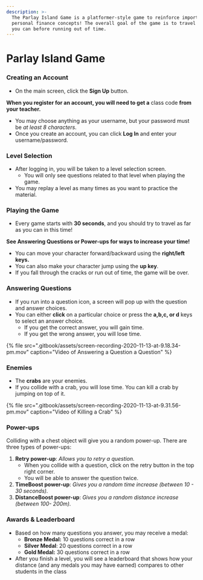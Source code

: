 ```yaml
---
description: >-
  The Parlay Island Game is a platformer-style game to reinforce important
  personal finance concepts! The overall goal of the game is to travel as far as
  you can before running out of time.
---
```


# Parlay Island Game

### Creating an Account

* On the main screen, click the **Sign Up** button.

**When you register for an account, you will need to get a** class code **from your teacher.**

* You may choose anything as your username, but your password must be _at least 8 characters_.
* Once you create an account, you can click **Log In** and enter your username/password.

### Level Selection

* After logging in, you will be taken to a level selection screen.
  * You will only see questions related to that level when playing the game. 
* You may replay a level as many times as you want to practice the material.

### Playing the Game

* Every game starts with **30 seconds**, and you should try to travel as far as you can in this time!

**See Answering Questions or Power-ups for ways to increase your time!**

* You can move your character forward/backward using the **right/left keys.** 
* You can also make your character jump using the **up key**. 
* If you fall through the cracks or run out of time, the game will be over.

### Answering Questions

* If you run into a question icon, a screen will pop up with the question and answer choices.
* You can either **click** on a particular choice or press the **a,b,c, or d** keys to select an answer choice.
  * If you get the correct answer, you will gain time. 
  * If you get the wrong answer, you will lose time.

{% file src=".gitbook/assets/screen-recording-2020-11-13-at-9.18.34-pm.mov" caption="Video of Answering a Question a Question" %}

### Enemies

* The **crabs** are your enemies.
* If you collide with a crab, you will lose time. You can kill a crab by jumping on top of it.

{% file src=".gitbook/assets/screen-recording-2020-11-13-at-9.31.56-pm.mov" caption="Video of Killing a Crab" %}

### Power-ups

Colliding with a chest object will give you a random power-up. There are three types of power-ups:

1. **Retry power-up**: _Allows you to retry a question._
   * When you collide with a question, click on the retry button in the top right corner.
   * You will be able to answer the question twice.
2. **TimeBoost power-up**: _Gives you a random time increase \(between 10 - 30 seconds\)._
3. **DistanceBoost power-up**: _Gives you a random distance increase \(between 100- 200m\)._

### Awards & Leaderboard

* Based on how many questions you answer, you may receive a medal:
  * **Bronze Medal:** 10 questions correct in a row 
  * **Silver Medal**: 20 questions correct in a row 
  * **Gold Medal:** 30 questions correct in a row
* After you finish a level, you will see a leaderboard that shows how your distance \(and any medals you may have earned\) compares to other students in the class

